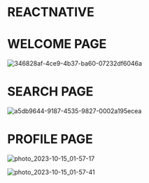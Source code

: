 # REACTNATIVE

# WELCOME PAGE
![346828af-4ce9-4b37-ba60-07232df6046a](https://github.com/demiana55samir/REACTNATIVE/assets/65955978/072fb8b8-010d-419e-bf6f-fc229da2720e)

# SEARCH PAGE
![a5db9644-9187-4535-9827-0002a195ecea](https://github.com/demiana55samir/REACTNATIVE/assets/65955978/18d76715-3afd-432b-8535-6440aa9f9c62)

# PROFILE PAGE 
![photo_2023-10-15_01-57-17](https://github.com/demiana55samir/REACTNATIVE/assets/65955978/dd4ab3bd-e85b-4180-8a76-4ea0476413e6)

![photo_2023-10-15_01-57-41](https://github.com/demiana55samir/REACTNATIVE/assets/65955978/6c9a6858-21a0-40fe-8ffa-2a500dcf9a1c)
